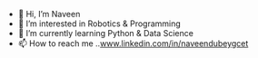 - 👋 Hi, I’m Naveen
- 👀 I’m interested in Robotics & Programming
- 🌱 I’m currently learning  Python & Data Science
- 📫 How to reach me ..www.linkedin.com/in/naveendubeygcet

<!---
dubeynaveen99/dubeynaveen99 is a ✨ special ✨ repository because its `README.md` (this file) appears on your GitHub profile.
You can click the Preview link to take a look at your changes.
--->
